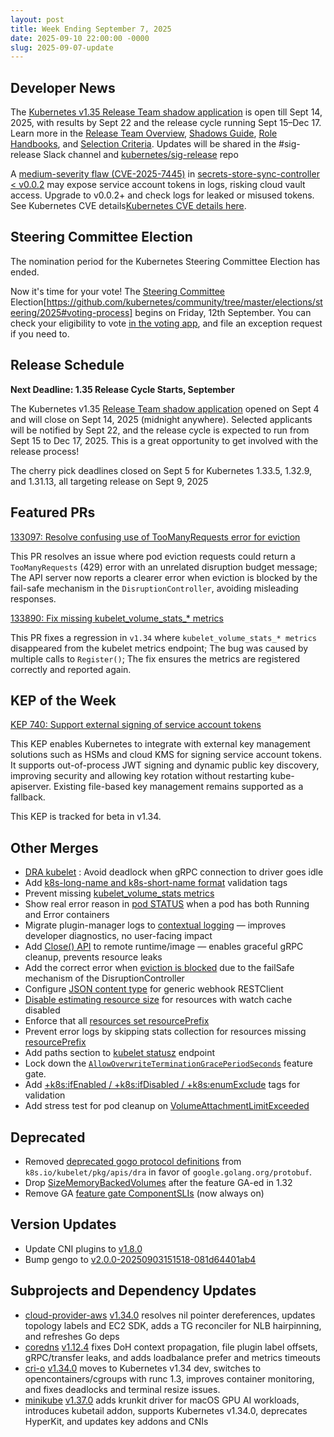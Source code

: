 ```yaml
---
layout: post
title: Week Ending September 7, 2025
date: 2025-09-10 22:00:00 -0000
slug: 2025-09-07-update
---
```


## Developer News

The [Kubernetes v1.35 Release Team shadow application](https://forms.gle/jUjmT14LNhG86q1r8) is open till Sept 14, 2025, with results by Sept 22 and the release cycle running Sept 15–Dec 17. Learn more in the [Release Team Overview](https://git.k8s.io/sig-release/release-team/README.md), [Shadows Guide](https://git.k8s.io/sig-release/release-team/shadows.md), [Role Handbooks](https://git.k8s.io/sig-release/release-team/role-handbooks), and [Selection Criteria](https://git.k8s.io/sig-release/release-team/release-team-selection.md). Updates will be shared in the #sig-release Slack channel and [kubernetes/sig-release](https://github.com/kubernetes/sig-release) repo

A [medium-severity flaw (CVE-2025-7445)](https://github.com/kubernetes/kubernetes/issues?q=CVE-2025-7445) in [secrets-store-sync-controller < v0.0.2](https://github.com/kubernetes-sigs/secrets-store-sync-controller) may expose service account tokens in logs, risking cloud vault access. Upgrade to v0.0.2+ and check logs for leaked or misused tokens. See Kubernetes CVE details[Kubernetes CVE details here](https://groups.google.com/a/kubernetes.io/g/dev/c/-YMPX1LxyzQ).

## Steering Committee Election

The nomination period for the Kubernetes Steering Committee Election has ended.

Now it's time for your vote! The [Steering Committee](https://github.com/kubernetes/steering) Election[https://github.com/kubernetes/community/tree/master/elections/steering/2025#voting-process] begins on Friday, 12th September. You can check your eligibility to vote [in the voting app](https://elections.k8s.io/app/elections/steering---2025), and file an exception request if you need to.

## Release Schedule

**Next Deadline: 1.35 Release Cycle Starts, September**

The Kubernetes v1.35 [Release Team shadow application](https://docs.google.com/forms/d/e/1FAIpQLSfPzTxjXHBvW_4bmZafVJPtfLZAZb4qXoL7OPOwuqBRRBWL-w/viewform) opened on Sept 4 and will close on Sept 14, 2025 (midnight anywhere). Selected applicants will be notified by Sept 22, and the release cycle is expected to run from Sept 15 to Dec 17, 2025. This is a great opportunity to get involved with the release process!

The cherry pick deadlines closed on Sept 5 for Kubernetes 1.33.5, 1.32.9, and 1.31.13, all targeting release on Sept 9, 2025

## Featured PRs

[133097: Resolve confusing use of TooManyRequests error for eviction](https://github.com/kubernetes/kubernetes/pull/133097)

This PR resolves an issue where pod eviction requests could return a `TooManyRequests` (429) error with an unrelated disruption budget message; The API server now reports a clearer error when eviction is blocked by the fail-safe mechanism in the `DisruptionController`, avoiding misleading responses.

[133890: Fix missing kubelet_volume_stats_* metrics](https://github.com/kubernetes/kubernetes/pull/133890)

This PR fixes a regression in `v1.34` where `kubelet_volume_stats_* metrics` disappeared from the kubelet metrics endpoint; The bug was caused by multiple calls to `Register()`; The fix ensures the metrics are registered correctly and reported again.

## KEP of the Week

[KEP 740: Support external signing of service account tokens](https://github.com/kubernetes/enhancements/blob/master/keps/sig-auth/740-service-account-external-signing/README.md)

This KEP enables Kubernetes to integrate with external key management solutions such as HSMs and cloud KMS for signing service account tokens. It supports out-of-process JWT signing and dynamic public key discovery, improving security and allowing key rotation without restarting kube-apiserver. Existing file-based key management remains supported as a fallback.

This KEP is tracked for beta in v1.34.

## Other Merges
* [DRA kubelet](https://github.com/kubernetes/kubernetes/pull/133926) : Avoid deadlock when gRPC connection to driver goes idle
* Add [k8s-long-name and k8s-short-name format](https://github.com/kubernetes/kubernetes/pull/133894) validation tags
* Prevent missing [kubelet_volume_stats metrics](https://github.com/kubernetes/kubernetes/pull/133890)
* Show real error reason in [pod STATUS](https://github.com/kubernetes/kubernetes/pull/124766/files) when a pod has both Running and Error containers
* Migrate plugin-manager logs to [contextual logging](https://github.com/kubernetes/kubernetes/pull/130376) — improves developer diagnostics, no user-facing impact
* Add [Close() API](https://github.com/kubernetes/kubernetes/pull/133211) to remote runtime/image — enables graceful gRPC cleanup, prevents resource leaks
* Add the correct error when [eviction is blocked](https://github.com/kubernetes/kubernetes/pull/133097) due to the failSafe mechanism of the DisruptionController
* Configure [JSON content type](https://github.com/kubernetes/kubernetes/pull/132960) for generic webhook RESTClient
* [Disable estimating resource size](https://github.com/kubernetes/kubernetes/pull/133868) for resources with watch cache disabled
* Enforce that all [resources set resourcePrefix](https://github.com/kubernetes/kubernetes/pull/133868)
* Prevent error logs by skipping stats collection for resources missing [resourcePrefix](https://github.com/kubernetes/kubernetes/pull/133817)
* Add paths section to [kubelet statusz](https://github.com/kubernetes/kubernetes/pull/133239) endpoint
* Lock down the [`AllowOverwriteTerminationGracePeriodSeconds`](https://github.com/kubernetes/kubernetes/pull/133792) feature gate.
* Add [+k8s:ifEnabled / +k8s:ifDisabled / +k8s:enumExclude](https://github.com/kubernetes/kubernetes/pull/133768) tags for validation
* Add stress test for pod cleanup on [VolumeAttachmentLimitExceeded](https://github.com/kubernetes/kubernetes/pull/133357)

## Deprecated

* Removed [deprecated gogo protocol definitions](https://github.com/kubernetes/kubernetes/pull/133026) from `k8s.io/kubelet/pkg/apis/dra` in favor of `google.golang.org/protobuf`.
* Drop [SizeMemoryBackedVolumes](https://github.com/kubernetes/kubernetes/pull/133720) after the feature GA-ed in 1.32
* Remove GA [feature gate ComponentSLIs](https://github.com/kubernetes/kubernetes/pull/133742) (now always on)

## Version Updates

* Update CNI plugins to [v1.8.0](https://github.com/kubernetes/kubernetes/pull/133837)
* Bump gengo to [v2.0.0-20250903151518-081d64401ab4](https://github.com/kubernetes/kubernetes/pull/133769/files)


## Subprojects and Dependency Updates

* [cloud-provider-aws](https://github.com/kubernetes/cloud-provider-aws) [v1.34.0](https://github.com/kubernetes/cloud-provider-aws/releases/tag/v1.34.0) resolves nil pointer dereferences, updates topology labels and EC2 SDK, adds a TG reconciler for NLB hairpinning, and refreshes Go deps
* [coredns](https://github.com/coredns/coredns) [v1.12.4](https://github.com/coredns/coredns/releases/tag/v1.12.4) fixes DoH context propagation, file plugin label offsets, gRPC/transfer leaks, and adds loadbalance prefer and metrics timeouts
* [cri-o](https://github.com/cri-o/cri-o) [v1.34.0](https://github.com/cri-o/cri-o/releases/tag/v1.34.0) moves to Kubernetes v1.34 dev, switches to opencontainers/cgroups with runc 1.3, improves container monitoring, and fixes deadlocks and terminal resize issues.
* [minikube](https://github.com/kubernetes/minikube) [v1.37.0](https://github.com/kubernetes/minikube/releases/tag/v1.37.0) adds krunkit driver for macOS GPU AI workloads, introduces kubetail addon, supports Kubernetes v1.34.0, deprecates HyperKit, and updates key addons and CNIs
